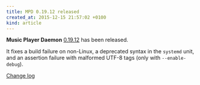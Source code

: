 ```yaml
---
title: MPD 0.19.12 released
created_at: 2015-12-15 21:57:02 +0100
kind: article
---
```


**Music Player Daemon**
[0.19.12](/download/mpd/0.19/mpd-0.19.12.tar.xz)
has been released.

It fixes a build failure on non-Linux, a deprecated syntax in the
`systemd` unit, and an assertion failure with malformed UTF-8 tags
(only with `--enable-debug`).

[Change log](http://git.musicpd.org/cgit/master/mpd.git/plain/NEWS?h=v0.19.12)
